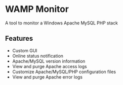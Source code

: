 # WAMP Monitor
A tool to monitor a Windows Apache MySQL PHP stack

## Features
* Custom GUI
* Online status notification
* Apache/MySQL version information
* View and purge Apache access logs
* Customize Apache/MySQL/PHP configuration files
* View and purge Apache error logs
